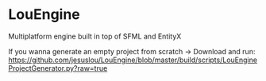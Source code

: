 # LouEngine
Multiplatform engine built in top of SFML and EntityX

If you wanna generate an empty project from scratch -> Download and run:
https://github.com/jesuslou/LouEngine/blob/master/build/scripts/LouEngineProjectGenerator.py?raw=true
